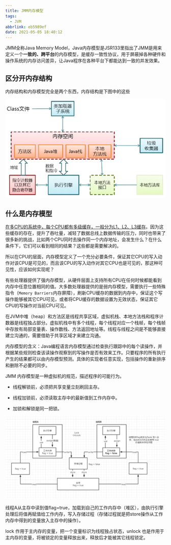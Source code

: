 ```yaml
---
title: JMM内存模型
tags:
  - JVM
abbrlink: eb5989ef
date: 2021-05-05 18:40:12
---
```


JMM全称Java Memory Model，Java内存模型是JSR133里指出了JMM是用来定义一个**一致的、跨平台**的内存模型，是缓存一致性协议，用于屏蔽掉各种硬件和操作系统的内存访问差异，让Java程序在各种平台下都能达到一致的并发效果。

## 区分开内存结构

内存结构和内存模型完全是两个东西，内存结构是下图中的这些

![img](JVM-JMM-Memory-Model/webp.webp)

## 什么是内存模型

[在多CPU的系统中，每个CPU都有多级缓存，一般分为L1、L2、L3缓存](/ffba6cb8.html)。因为这些缓存的存在，提升了吞吐量，减轻了数据总线上数据传输的压力，同时也带来了很多新的挑战，比如两个CPU同时去操作同一个内存地址，会发生什么？在什么条件下，它们可以看到相同的结果？这些都是需要解决的。

所以在CPU的层面，内存模型定义了一个充分必要条件，保证其它CPU的写入动作对该CPU是可见的，而且该CPU的写入动作对其它CPU也是可见的，那这种可见性，应该如何实现呢？

有些处理器提供了强内存模型，从硬件层面上支持所有CPU在任何时候都能看到内存中任意位置相同的值。大多数处理器提供的是弱内存模型，需要执行一些特殊指令（`Memory Barriers`内存屏障），刷新CPU缓存的数据到内存中，保证这个写操作能够被其它CPU可见，或者将CPU缓存的数据设置为无效状态，保证其它CPU的写操作对当前CPU可见。



在JVM中堆（heap）和方法区是线程共享区域，虚拟机栈、本地方法栈和程序计数器是线程独占部分。虚拟机栈中有多个线程，每个线程对应一个栈帧，每个栈帧中存放有局部变量表、操作数栈、方法返回地址等。线程与线程之间是不能够直接建立沟通的，需要借助于共享区域才来建立沟通。

内存模型的含义：Java编程语言内存模型通过检查执行跟踪中的每个读操作，并根据某些规则检查该读操作观察到的写操作是否有效来工作。只要程序的所有执行产生的结果都可以由内存模型预测。具体的实现者任意实现，包括操作的重新排序和删除不必要的同步。

JMM 内存模型是一种虚拟机的规范，描述程序的可能行为。

- 线程解锁前，必须把共享变量立刻刷回主存。

- 线程加锁前，必须读取主存中的最新值到工作内存中。

- 加锁和解锁是同一把锁。

![image-20220305205222083](JVM-JMM-Memory-Model/image-20220305205222083.png)

线程A从主存中读到值flag=true，加载到自己的工作内存中（堆区），由执行引擎处理后将值再赋值给工作内存，写入存储过程（存储过程就是把store操作从工作内存中得到的变量放入主存中的操作）。

lock 作用于主内存的变量，把一个变量标识为线程独占状态，unlock 也是作用于主内存的变量，将被锁定的变量释放出来，释放后才能被其它线程锁定。


